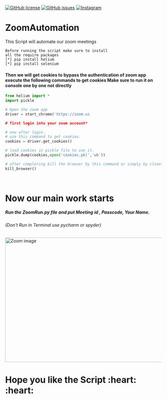 <a href="https://github.com/deepusingla0448/ZoomAutomation/blob/master/LICENSE"><img alt="GitHub license" src="https://img.shields.io/github/license/deepusingla0448/ZoomAutomation"></a>
<a href="https://github.com/deepusingla0448/ZoomAutomation/issues"><img alt="GitHub issues" src="https://img.shields.io/github/issues/deepusingla0448/ZoomAutomation"></a>
<a href="https://www.instagram.com/_.abhi_singla_/"><img alt="Instagram" src="https://img.shields.io/badge/join-instragram-ff69b4"></a>

# ZoomAutomation
 This Script will automate our zoom meetings 
 
	Before running the script make sure to install
	all the require packages
	[*] pip install helium
	[*] pip install selenium

#### Then we will get cookies to bypass the authentication of zoom app execute the following commands to get cookies Make sure to run it on console one by one not directly

``` python
from helium import *
import pickle

# Open the zoom app
driver = start_chrome('https://zoom.us

# first login into your zoom account*

# now after login.
# use this command to get cookies.
cookies = driver.get_cookies()

# load cookies in pickle file to use it.
pickle.dump(cookies,open('cookies.pkl','wb'))

# after completing kill the browser by this command or simply by close.
kill_browser()
```
<br>
<h1> Now our main work starts </h1>

##### Run the ZoomRun.py file and put Meeting id , Passcode, Your Name. 
###### (Don't Run in Terminal use pycharm or spyder)

<img alt = 'Zoom image' src ='https://github.com/deepusingla0448/ZoomAutomation/blob/master/ZoomAutomation/images/1.png' width = 700px height = 400px>


<h1> Hope you like the Script :heart: :heart:</h1>




